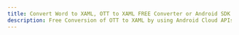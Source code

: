 ---title: Convert Word to XAML, OTT to XAML FREE Converter or Android SDKdescription: Free Conversion of OTT to XAML by using Android Cloud APIs & SDKs. Also Create, Edit & Render Microsoft Word & OpenOffice documents in the Cloud.---